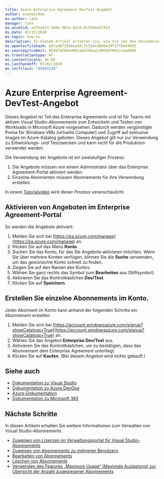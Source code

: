 ```yaml
---
title: Azure Enterprise Agreement-DevTest-Angebot
author: evanwindom
ms.author: lank
manager: lank
ms.assetid: a335ed23-34ee-40cb-83c6-6c93dee57424
ms.date: 02/23/2020
ms.topic: how-to
description: In diesem Artikel erfahren Sie, wie Sie von den besonderen Azure DevTest-Preisen für Kunden mit Enterprise Agreement profitieren.
ms.openlocfilehash: 6d7ad872568ead5c7c53dcd8d0429f2ff0444095
ms.sourcegitcommit: 05487d286ed891a04196aacd965870e2ceaadb68
ms.translationtype: HT
ms.contentlocale: de-DE
ms.lasthandoff: 07/02/2020
ms.locfileid: "85903134"
---
```

# <a name="azure-enterprise-agreement-devtest-offer"></a>Azure Enterprise Agreement-DevTest-Angebot

Dieses Angebot ist Teil des Enterprise Agreements und ist für Teams mit aktiven Visual Studio-Abonnements zum Entwickeln und Testen von Workloads in Microsoft Azure vorgesehen. Dadurch werden vergünstigte Preise für Windows-VMs (virtuelle Computer) und Zugriff auf exklusive Images im Azure-Katalog geboten. Dieses Angebot gilt nur zur Verwendung zu Entwicklungs- und Testzwecken und kann nicht für die Produktion verwendet werden.  

Die Verwendung der Angebote ist ein zweistufiger Prozess:
1. Die Angebote müssen von einem Administrator über das Enterprise Agreement-Portal aktiviert werden.
2. Einzelne Abonnenten müssen Abonnements für ihre Verwendung erstellen. 

In einem [Tutorialvideo](https://channel9.msdn.com/blogs/EA.Azure.com/Enabling-and-Creating-EA-DevTest-Subscriptions-through-the-EA-Portal) wird dieser Prozess veranschaulicht.  

## <a name="enable-offers-in-the-ea-portal"></a>Aktivieren von Angeboten im Enterprise Agreement-Portal
So werden die Angebote aktiviert:
1. Melden Sie sich bei [https://ea.azure.com/manage](https://ea.azure.com/manage) an.
0. Klicken Sie auf das Menü **Konto**.
0. Suchen Sie das Konto, für das Sie Angebote aktivieren möchten.  Wenn Sie über mehrere Konten verfügen, können Sie die **Suche** verwenden, um das gewünschte Konto schnell zu finden. 
0. Ziegen Sie auf den Namen des Kontos. 
0. Wählen Sie ganz rechts das Symbol zum **Bearbeiten** aus (Stiftsymbol). 
0. Aktivieren Sie das Kontrollkästchen **Dev/Test**.
0. Klicken Sie auf **Speichern**.

## <a name="create-individual-subscriptions-within-the-account"></a>Erstellen Sie einzelne Abonnements im Konto.
Jeder Abonnent im Konto kann anhand der folgenden Schritte ein Abonnement erstellen:
1. Melden Sie sich bei [https://account.windowsazure.com/signup?showCatalogs=True](https://account.windowsazure.com/signup?showCatalogs=True) an.
0. Wählen Sie das Angebot **Enterprise Dev/Test** aus.
0. Aktivieren Sie das Kontrollkästchen, um zu bestätigen, dass das Abonnement dem Enterprise Agreement unterliegt. 
0. Klicken Sie auf **Kaufen**.  (Bei diesem Angebot wird nichts gekauft.)

## <a name="see-also"></a>Siehe auch
- [Dokumentation zu Visual Studio](https://docs.microsoft.com/visualstudio/)
- [Dokumentation zu Azure DevOps](https://docs.microsoft.com/azure/devops/)
- [Azure-Dokumentation](https://docs.microsoft.com/azure/)
- [Dokumentation zu Microsoft 365](https://docs.microsoft.com/microsoft-365/)

## <a name="next-steps"></a>Nächste Schritte
In diesen Artikeln erhalten Sie weitere Informationen zum Verwalten von Visual Studio-Abonnements.
- [Zuweisen von Lizenzen im Verwaltungsportal für Visual Studio-Abonnements](assign-license.md)
- [Zuweisen von Abonnements zu mehreren Benutzern](assign-license-bulk.md)
- [Bearbeiten von Abonnements](edit-license.md)
- [Löschen von Abonnements](delete-license.md)
- [Verwenden des Features „Maximum Usage“ (Maximale Auslastung) zur Übersicht der Anzahl zugewiesener Abonnements](maximum-usage.md)



